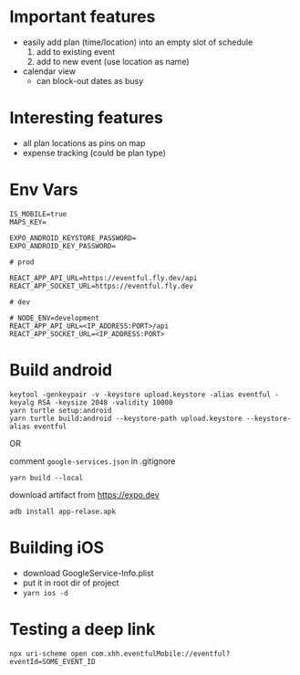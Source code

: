 # Important features

- easily add plan (time/location) into an empty slot of schedule
  1. add to existing event
  2. add to new event (use location as name)
- calendar view
  - can block-out dates as busy

# Interesting features

- all plan locations as pins on map
- expense tracking (could be plan type)

# Env Vars

```
IS_MOBILE=true
MAPS_KEY=

EXPO_ANDROID_KEYSTORE_PASSWORD=
EXPO_ANDROID_KEY_PASSWORD=

# prod

REACT_APP_API_URL=https://eventful.fly.dev/api
REACT_APP_SOCKET_URL=https://eventful.fly.dev

# dev

# NODE_ENV=development
REACT_APP_API_URL=<IP_ADDRESS:PORT>/api
REACT_APP_SOCKET_URL=<IP_ADDRESS:PORT>
```

# Build android

```
keytool -genkeypair -v -keystore upload.keystore -alias eventful -keyalg RSA -keysize 2048 -validity 10000
yarn turtle setup:android
yarn turtle build:android --keystore-path upload.keystore --keystore-alias eventful
```

OR 

comment `google-services.json` in .gitignore 

```
yarn build --local
```

download artifact from https://expo.dev

`adb install app-relase.apk`

# Building iOS

- download GoogleService-Info.plist
- put it in root dir of project
- `yarn ios -d`

# Testing a deep link

```
npx uri-scheme open com.xhh.eventfulMobile://eventful?eventId=SOME_EVENT_ID
```